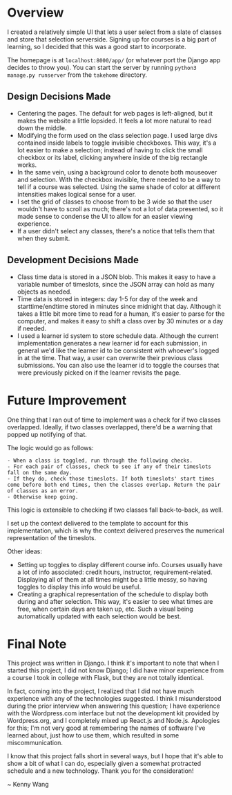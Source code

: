 # Overview
I created a relatively simple UI that lets a user select from a slate of classes and store that selection serverside. Signing up for courses is a big part of learning, so I decided that this was a good start to incorporate.

The homepage is at `localhost:8000/app/` (or whatever port the Django app decides to throw you). You can start the server by running `python3 manage.py runserver` from the `takehome` directory.

## Design Decisions Made

- Centering the pages. The default for web pages is left-aligned, but it makes the website a little lopsided. It feels a lot more natural to read down the middle.
- Modifying the form used on the class selection page. I used large divs contained inside labels to toggle invisible checkboxes. This way, it's a lot easier to make a selection; instead of having to click the small checkbox or its label, clicking anywhere inside of the big rectangle works.
 - In the same vein, using a background color to denote both mouseover and selection. With the checkbox invisible, there needed to be a way to tell if a course was selected. Using the same shade of color at different intensities makes logical sense for a user.
- I set the grid of classes to choose from to be 3 wide so that the user wouldn't have to scroll as much; there's not a lot of data presented, so it made sense to condense the UI to allow for an easier viewing experience.
- If a user didn't select any classes, there's a notice that tells them that when they submit.

## Development Decisions Made

- Class time data is stored in a JSON blob. This makes it easy to have a variable number of timeslots, since the JSON array can hold as many objects as needed.
- Time data is stored in integers: day 1-5 for day of the week and starttime/endtime stored in minutes since midnight that day. Although it takes a little bit more time to read for a human, it's easier to parse for the computer, and makes it easy to shift a class over by 30 minutes or a day if needed.
- I used a learner id system to store schedule data. Although the current implementation generates a new learner id for each submission, in general we'd like the learner id to be consistent with whoever's logged in at the time. That way, a user can overwrite their previous class submissions. You can also use the learner id to toggle the courses that were previously picked on if the learner revisits the page.

# Future Improvement
One thing that I ran out of time to implement was a check for if two classes overlapped. Ideally, if two classes overlapped, there'd be a warning that popped up notifying of that.

The logic would go as follows:
````
- When a class is toggled, run through the following checks.
- For each pair of classes, check to see if any of their timeslots fall on the same day.
- If they do, check those timeslots. If both timeslots' start times come before both end times, then the classes overlap. Return the pair of classes as an error.
- Otherwise keep going.
````

This logic is extensible to checking if two classes fall back-to-back, as well.

I set up the context delivered to the template to account for this implementation, which is why the context delivered preserves the numerical representation of the timeslots.

Other ideas:

- Setting up toggles to display different course info. Courses usually have a lot of info associated: credit hours, instructor, requirement-related. Displaying all of them at all times might be a little messy, so having toggles to display this info would be useful.
- Creating a graphical representation of the schedule to display both during and after selection. This way, it's easier to see what times are free, when certain days are taken up, etc. Such a visual being automatically updated with each selection would be best.

# Final Note
This project was written in Django. I think it's important to note that when I started this project, I did not know Django; I did have minor experience from a course I took in college with Flask, but they are not totally identical.

In fact, coming into the project, I realized that I did not have much experience with any of the technologies suggested. I think I misunderstood during the prior interview when answering this question; I have experience with the Wordpress.com interface but not the development kit provided by Wordpress.org, and I completely mixed up React.js and Node.js. Apologies for this; I'm not very good at remembering the names of software I've learned about, just how to use them, which resulted in some miscommunication.

I know that this project falls short in several ways, but I hope that it's able to show a bit of what I can do, especially given a somewhat protracted schedule and a new technology. Thank you for the consideration!

~ Kenny Wang